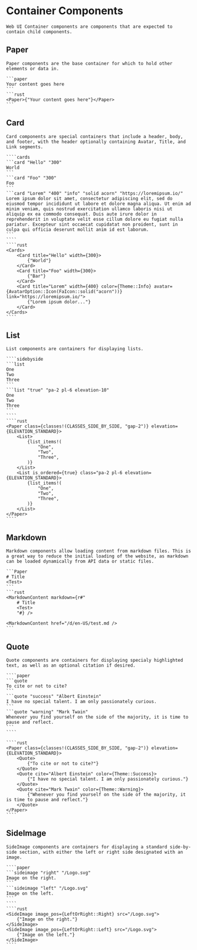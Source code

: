 # Container Components

```section
Web UI Container components are components that are expected to contain child components.
```

## Paper

```section
Paper components are the base container for which to hold other elements or data in.
```

````sidebyside
```paper
Your content goes here
```
```rust
<Paper>{"Your content goes here"}</Paper>
```
````

## Card

```section
Card components are special containers that include a header, body, and footer, with the header optionally containing Avatar, Title, and Link segments.
```

`````sidebyside
````cards
```card "Hello" "300"
World
```
```card "Foo" "300"
Foo
```
```card "Lorem" "400" "info" "solid acorn" "https://loremipsum.io/"
Lorem ipsum dolor sit amet, consectetur adipiscing elit, sed do eiusmod tempor incididunt ut labore et dolore magna aliqua. Ut enim ad minim veniam, quis nostrud exercitation ullamco laboris nisi ut aliquip ex ea commodo consequat. Duis aute irure dolor in reprehenderit in voluptate velit esse cillum dolore eu fugiat nulla pariatur. Excepteur sint occaecat cupidatat non proident, sunt in culpa qui officia deserunt mollit anim id est laborum.
```
````
````rust
<Cards>
    <Card title="Hello" width={300}>
        {"World"}
    </Card>
    <Card title="Foo" width={300}>
        {"Bar"}
    </Card>
    <Card title="Lorem" width={400} color={Theme::Info} avatar={AvatarOption::Icon(FaIcon::solid("acorn"))} link="https://loremipsum.io/">
        {"Lorem ipsum dolor..."}
    </Card>
</Cards>
````
`````

## List

```section
List components are containers for displaying lists.
```

`````sidebyside
````sidebyside
```list
One
Two
Three
```
```list "true" "pa-2 pl-6 elevation-10"
One
Two
Three
```
````
````rust
<Paper class={classes!(CLASSES_SIDE_BY_SIDE, "gap-2")} elevation={ELEVATION_STANDARD}>
    <List>
        {list_items!(
            "One",
            "Two",
            "Three",
        )}
    </List>
    <List is_ordered={true} class="pa-2 pl-6 elevation={ELEVATION_STANDARD}>
        {list_items!(
            "One",
            "Two",
            "Three",
        )}
    </List>
</Paper>
````
`````

## Markdown

```section
Markdown components allow loading content from markdown files. This is a great way to reduce the initial loading of the website, as markdown can be loaded dynamically from API data or static files.
```

````sidebyside
```Paper
# Title
<Test>
```
```rust
<MarkdownContent markdown={r#"
    # Title
    <Test>
    "#} />

<MarkdownContent href="/d/en-US/test.md />
```
````

## Quote

```section
Quote components are containers for displaying specialy highlighted text, as well as an optional citation if desired.
```

`````sidebyside
````paper
```quote
To cite or not to cite?
```
```quote "success" "Albert Einstein"
I have no special talent. I am only passionately curious.
```
```quote "warning" "Mark Twain"
Whenever you find yourself on the side of the majority, it is time to pause and reflect.
```
````

````rust
<Paper class={classes!(CLASSES_SIDE_BY_SIDE, "gap-2")} elevation={ELEVATION_STANDARD}>
    <Quote>
        {"To cite or not to cite?"}
    </Quote>
    <Quote cite="Albert Einstein" color={Theme::Success}>
        {"I have no special talent. I am only passionately curious."}
    </Quote>
    <Quote cite="Mark Twain" color={Theme::Warning}>
        {"Whenever you find yourself on the side of the majority, it is time to pause and reflect."}
    </Quote>
</Paper>
````
`````

## SideImage

```section
SideImage components are containers for displaying a standard side-by-side section, with either the left or right side designated with an image.
```

`````sidebyside
````paper
```sideimage "right" "/Logo.svg"
Image on the right.
```
```sideimage "left" "/Logo.svg"
Image on the left.
```
````
````rust
<SideImage image_pos={LeftOrRight::Right} src="/Logo.svg">
    {"Image on the right."}
</SideImage>
<SideImage image_pos={LeftOrRight::Left} src="/Logo.svg">
    {"Image on the left."}
</SideImage>
````
`````
